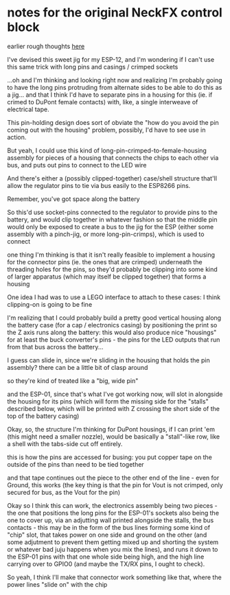 # notes for the original NeckFX control block

earlier rough thoughts [here](nj9he-4wtvw-wr8qk-8h3dx-x774s)

I've devised this sweet jig for my ESP-12, and I'm wondering if I can't use this same trick with long pins and casings / crimped sockets

...oh and I'm thinking and looking right now and realizing I'm probably going to have the long pins protruding from alternate sides to be able to do this as a jig...
and that I think I'd have to separate pins in a housing for this (ie. if crimed to DuPont female contacts) with, like, a single interweave of electrical tape.

This pin-holding design does sort of obviate the "how do you avoid the pin coming out with the housing" problem, possibly, I'd have to see use in action.

But yeah, I could use this kind of long-pin-crimped-to-female-housing assembly for pieces of a housing that connects the chips to each other via bus, and puts out pins to connect to the LED wire

And there's either a (possibly clipped-together) case/shell structure that'll allow the regulator pins to tie via bus easily to the ESP8266 pins.

Remember, you've got space along the battery

So this'd use socket-pins connected to the regulator to provide pins to the battery, and would clip together in whatever fashion so that the middle pin would only be exposed to create a bus to the jig for the ESP (either some assembly with a pinch-jig, or more long-pin-crimps), which is used to connect

one thing I'm thinking is that it isn't really feasible to implement a housing for the connector pins (ie. the ones that are crimped) underneath the threading holes for the pins, so they'd probably be clipping into some kind of larger apparatus (which may itself be clipped together) that forms a housing

One idea I had was to use a LEGO interface to attach to these cases: I think clipping-on is going to be fine

I'm realizing that I could probably build a pretty good vertical housing along the battery case (for a cap / electronics casing) by positioning the print so the Z axis runs along the battery: this would also produce nice "housings" for at least the buck converter's pins - the pins for the LED outputs that run from that bus across the battery...

I guess can slide in, since we're sliding in the housing that holds the pin assembly? there can be a little bit of clasp around

so they're kind of treated like a "big, wide pin"

and the ESP-01, since that's what I've got working now, will slot in alongside the housing for its pins (which will form the missing side for the "stalls" described below, which will be printed with Z crossing the short side of the top of the battery casing)

Okay, so, the structure I'm thinking for DuPont housings, if I can print 'em (this might need a smaller nozzle), would be basically a "stall"-like row, like a shell with the tabs-side cut off entirely.

this is how the pins are accessed for busing: you put copper tape on the outside of the pins than need to be tied together

and that tape continues out the piece to the other end of the line - even for Ground, this works (the key thing is that the pin for Vout is not crimped, only secured for bus, as the Vout for the pin)

Okay so I think this can work, the electronics assembly being two pieces - the one that positions the long pins for the ESP-01's sockets also being the one to cover up, via an adjutting wall printed alongside the stalls, the bus contacts - this may be in the form of the bus lines forming some kind of "chip" slot, that takes power on one side and ground on the other (and some adjutment to prevent them getting mixed up and shorting the system or whatever bad juju happens when you mix the lines), and runs it down to the ESP-01 pins with that one whole side being high, and the high line carrying over to GPIO0 (and maybe the TX/RX pins, I ought to check).

So yeah, I think I'll make that connector work something like that, where the power lines "slide on" with the chip
